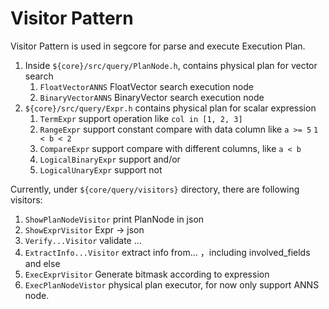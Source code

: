 # Visitor Pattern
Visitor Pattern is used in segcore for parse and execute Execution Plan.

1. Inside `${core}/src/query/PlanNode.h`, contains physical plan for vector search
    1. `FloatVectorANNS` FloatVector search execution node
    2. `BinaryVectorANNS` BinaryVector search execution node
2. `${core}/src/query/Expr.h` contains physical plan for scalar expression
    1. `TermExpr` support operation like `col in [1, 2, 3]`
    2. `RangeExpr` support constant compare with data column like `a >= 5` `1 < b < 2`
    3. `CompareExpr` support compare with different columns, like `a < b`
    4. `LogicalBinaryExpr` support and/or
    5. `LogicalUnaryExpr` support not

Currently, under `${core/query/visitors}` directory, there are following visitors:
1. `ShowPlanNodeVisitor` print PlanNode in json
2. `ShowExprVisitor` Expr -> json
3. `Verify...Visitor` validate ...
4. `ExtractInfo...Visitor` extract info from... ，including involved_fields and else
5. `ExecExprVisitor` Generate bitmask according to expression
6. `ExecPlanNodeVistor` physical plan executor, for now only support ANNS node.
